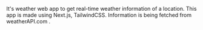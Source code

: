 It's weather web app to get real-time weather information of a location. This app is made using Next.js, TailwindCSS. Information is being fetched from weatherAPI.com .
